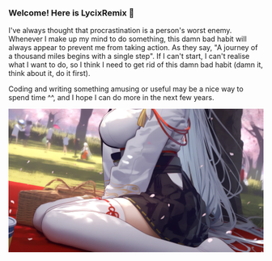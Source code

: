 ### Welcome! Here is LycixRemix 👏

I've always thought that procrastination is a person's worst enemy. Whenever I make up my mind to do something, this damn bad habit will always appear to prevent me from taking action. As they say, "A journey of a thousand miles begins with a single step". If I can't start, I can't realise what I want to do, so I think I need to get rid of this damn bad habit (damn it, think about it, do it first).

Coding and writing something amusing or useful may be a nice way to spend time ^^, and I hope I can do more in the next few years.

![](./public/116203893.webp)
